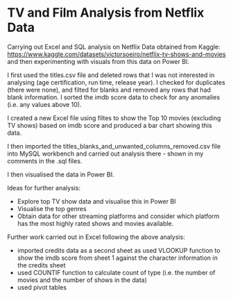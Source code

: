 # TV and Film Analysis from Netflix Data 

Carrying out Excel and SQL analysis on Netflix Data obtained from Kaggle: https://www.kaggle.com/datasets/victorsoeiro/netflix-tv-shows-and-movies and then experimenting with visuals from this data on Power BI. 

I first used the titles.csv file and deleted rows that I was not interested in analysing (age certification, run time, release year). I checked for duplicates (there were none), and filted for blanks and removed any rows that had blank information. I sorted the imdb score data to check for any anomalies (i.e. any values above 10). 

I created a new Excel file using filtes to show the Top 10 movies (excluding TV shows) based on imdb score and produced a bar chart showing this data. 

I then imported the titles_blanks_and_unwanted_columns_removed.csv file into MySQL workbench and carried out analysis there - shown in my comments in the .sql files. 

I then visualised the data in Power BI. 

Ideas for further analysis: 
* Explore top TV show data and visualise this in Power BI 
* Visualise the top genres 
* Obtain data for other streaming platforms and consider which platform has the most highly rated shows and movies available. 

Further work carried out in Excel following the above analysis: 

* imported credits data as a second sheet as used VLOOKUP function to show the imdb score from sheet 1 against the character information in the credits sheet
* used COUNTIF function to calculate count of type (i.e. the number of movies and the number of shows in the data)
* used pivot tables 

